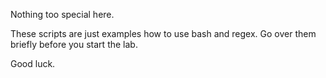 Nothing too special here.

These scripts are just examples how to use bash and 
regex. Go over them briefly before you start the lab.

Good luck.
